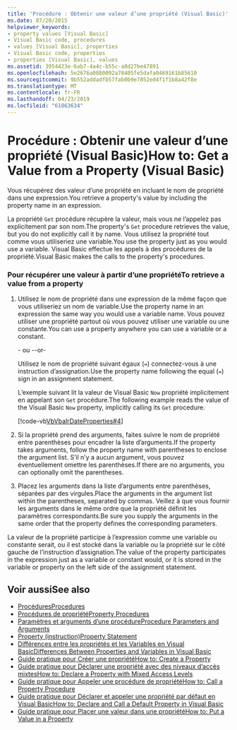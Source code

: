 ```yaml
---
title: 'Procédure : Obtenir une valeur d’une propriété (Visual Basic)'
ms.date: 07/20/2015
helpviewer_keywords:
- property values [Visual Basic]
- Visual Basic code, procedures
- values [Visual Basic], properties
- Visual Basic code, properties
- properties [Visual Basic], values
ms.assetid: 3954423e-6ab7-4a4c-b55c-a8d27be47891
ms.openlocfilehash: 5e2676a0880092a78405fe5dafa0469161b85610
ms.sourcegitcommit: 9b552addadfb57fab0b9e7852ed4f1f1b8a42f8e
ms.translationtype: MT
ms.contentlocale: fr-FR
ms.lasthandoff: 04/23/2019
ms.locfileid: "61863634"
---
```

# <a name="how-to-get-a-value-from-a-property-visual-basic"></a><span data-ttu-id="e9b1c-102">Procédure : Obtenir une valeur d’une propriété (Visual Basic)</span><span class="sxs-lookup"><span data-stu-id="e9b1c-102">How to: Get a Value from a Property (Visual Basic)</span></span>
<span data-ttu-id="e9b1c-103">Vous récupérez des valeur d’une propriété en incluant le nom de propriété dans une expression.</span><span class="sxs-lookup"><span data-stu-id="e9b1c-103">You retrieve a property's value by including the property name in an expression.</span></span>  
  
 <span data-ttu-id="e9b1c-104">La propriété `Get` procédure récupère la valeur, mais vous ne l’appelez pas explicitement par son nom.</span><span class="sxs-lookup"><span data-stu-id="e9b1c-104">The property's `Get` procedure retrieves the value, but you do not explicitly call it by name.</span></span> <span data-ttu-id="e9b1c-105">Vous utilisez la propriété tout comme vous utiliseriez une variable.</span><span class="sxs-lookup"><span data-stu-id="e9b1c-105">You use the property just as you would use a variable.</span></span> <span data-ttu-id="e9b1c-106">Visual Basic effectue les appels à des procédures de la propriété.</span><span class="sxs-lookup"><span data-stu-id="e9b1c-106">Visual Basic makes the calls to the property's procedures.</span></span>  
  
### <a name="to-retrieve-a-value-from-a-property"></a><span data-ttu-id="e9b1c-107">Pour récupérer une valeur à partir d’une propriété</span><span class="sxs-lookup"><span data-stu-id="e9b1c-107">To retrieve a value from a property</span></span>  
  
1. <span data-ttu-id="e9b1c-108">Utilisez le nom de propriété dans une expression de la même façon que vous utiliseriez un nom de variable.</span><span class="sxs-lookup"><span data-stu-id="e9b1c-108">Use the property name in an expression the same way you would use a variable name.</span></span> <span data-ttu-id="e9b1c-109">Vous pouvez utiliser une propriété partout où vous pouvez utiliser une variable ou une constante.</span><span class="sxs-lookup"><span data-stu-id="e9b1c-109">You can use a property anywhere you can use a variable or a constant.</span></span>  
  
     <span data-ttu-id="e9b1c-110">- ou -</span><span class="sxs-lookup"><span data-stu-id="e9b1c-110">-or-</span></span>  
  
     <span data-ttu-id="e9b1c-111">Utilisez le nom de propriété suivant égaux (`=`) connectez-vous à une instruction d’assignation.</span><span class="sxs-lookup"><span data-stu-id="e9b1c-111">Use the property name following the equal (`=`) sign in an assignment statement.</span></span>  
  
     <span data-ttu-id="e9b1c-112">L’exemple suivant lit la valeur de Visual Basic `Now` propriété implicitement en appelant son `Get` procédure.</span><span class="sxs-lookup"><span data-stu-id="e9b1c-112">The following example reads the value of the Visual Basic `Now` property, implicitly calling its `Get` procedure.</span></span>  
  
     [!code-vb[VbVbalrDateProperties#4](~/samples/snippets/visualbasic/VS_Snippets_VBCSharp/VbVbalrDateProperties/VB/Module1.vb#4)]  
  
2. <span data-ttu-id="e9b1c-113">Si la propriété prend des arguments, faites suivre le nom de propriété entre parenthèses pour encadrer la liste d’arguments.</span><span class="sxs-lookup"><span data-stu-id="e9b1c-113">If the property takes arguments, follow the property name with parentheses to enclose the argument list.</span></span> <span data-ttu-id="e9b1c-114">S’il n’y a aucun argument, vous pouvez éventuellement omettre les parenthèses.</span><span class="sxs-lookup"><span data-stu-id="e9b1c-114">If there are no arguments, you can optionally omit the parentheses.</span></span>  
  
3. <span data-ttu-id="e9b1c-115">Placez les arguments dans la liste d’arguments entre parenthèses, séparées par des virgules.</span><span class="sxs-lookup"><span data-stu-id="e9b1c-115">Place the arguments in the argument list within the parentheses, separated by commas.</span></span> <span data-ttu-id="e9b1c-116">Veillez à que vous fournir les arguments dans le même ordre que la propriété définit les paramètres correspondants.</span><span class="sxs-lookup"><span data-stu-id="e9b1c-116">Be sure you supply the arguments in the same order that the property defines the corresponding parameters.</span></span>  
  
 <span data-ttu-id="e9b1c-117">La valeur de la propriété participe à l’expression comme une variable ou constante serait, ou il est stocké dans la variable ou la propriété sur le côté gauche de l’instruction d’assignation.</span><span class="sxs-lookup"><span data-stu-id="e9b1c-117">The value of the property participates in the expression just as a variable or constant would, or it is stored in the variable or property on the left side of the assignment statement.</span></span>  
  
## <a name="see-also"></a><span data-ttu-id="e9b1c-118">Voir aussi</span><span class="sxs-lookup"><span data-stu-id="e9b1c-118">See also</span></span>

- [<span data-ttu-id="e9b1c-119">Procédures</span><span class="sxs-lookup"><span data-stu-id="e9b1c-119">Procedures</span></span>](./index.md)
- [<span data-ttu-id="e9b1c-120">Procédures de propriété</span><span class="sxs-lookup"><span data-stu-id="e9b1c-120">Property Procedures</span></span>](./property-procedures.md)
- [<span data-ttu-id="e9b1c-121">Paramètres et arguments d’une procédure</span><span class="sxs-lookup"><span data-stu-id="e9b1c-121">Procedure Parameters and Arguments</span></span>](./procedure-parameters-and-arguments.md)
- [<span data-ttu-id="e9b1c-122">Property (instruction)</span><span class="sxs-lookup"><span data-stu-id="e9b1c-122">Property Statement</span></span>](../../../../visual-basic/language-reference/statements/property-statement.md)
- [<span data-ttu-id="e9b1c-123">Différences entre les propriétés et les Variables en Visual Basic</span><span class="sxs-lookup"><span data-stu-id="e9b1c-123">Differences Between Properties and Variables in Visual Basic</span></span>](./differences-between-properties-and-variables.md)
- [<span data-ttu-id="e9b1c-124">Guide pratique pour Créer une propriété</span><span class="sxs-lookup"><span data-stu-id="e9b1c-124">How to: Create a Property</span></span>](./how-to-create-a-property.md)
- [<span data-ttu-id="e9b1c-125">Guide pratique pour Déclarer une propriété avec des niveaux d’accès mixtes</span><span class="sxs-lookup"><span data-stu-id="e9b1c-125">How to: Declare a Property with Mixed Access Levels</span></span>](./how-to-declare-a-property-with-mixed-access-levels.md)
- [<span data-ttu-id="e9b1c-126">Guide pratique pour Appeler une procédure de propriété</span><span class="sxs-lookup"><span data-stu-id="e9b1c-126">How to: Call a Property Procedure</span></span>](./how-to-call-a-property-procedure.md)
- [<span data-ttu-id="e9b1c-127">Guide pratique pour Déclarer et appeler une propriété par défaut en Visual Basic</span><span class="sxs-lookup"><span data-stu-id="e9b1c-127">How to: Declare and Call a Default Property in Visual Basic</span></span>](./how-to-declare-and-call-a-default-property.md)
- [<span data-ttu-id="e9b1c-128">Guide pratique pour Placer une valeur dans une propriété</span><span class="sxs-lookup"><span data-stu-id="e9b1c-128">How to: Put a Value in a Property</span></span>](./how-to-put-a-value-in-a-property.md)
